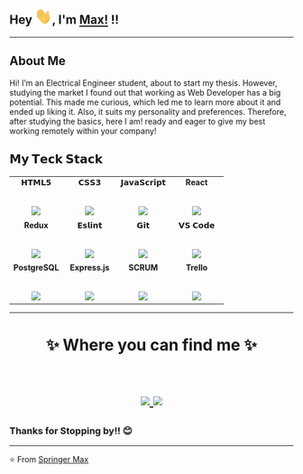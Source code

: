 ## Hey <img src="https://raw.githubusercontent.com/parth-27/parth-27/master/Hi.gif" width="30px">, I'm [Max!](https://github.com/parth-27) !!

</h2>

<hr/>

## About Me

Hi! I’m an Electrical Engineer student, about to start my thesis. However, studying the market I found out that working as Web Developer has a big potential. This made me curious, which led me to learn more about it and ended up liking it. Also, it suits my personality and preferences. Therefore, after studying the basics, here I am! ready and eager to give my best working remotely within your company!

## 𝗠𝘆 𝗧𝗲𝗰𝗸 𝗦𝘁𝗮𝗰𝗸

<table>
  <tbody>
    <tr valign="top">
      <td width="25%" align="center">
        <span>𝗛𝗧𝗠𝗟𝟱</span><br><br><br>
        <img height="64px" src="https://cdn.svgporn.com/logos/html-5.svg">
      </td>
      <td width="25%" align="center">
        <span>𝗖𝗦𝗦𝟯</span><br><br><br>
        <img height="64px" src="https://cdn.svgporn.com/logos/css-3.svg">
      </td>
      <td width="25%" align="center">
        <span>𝗝𝗮𝘃𝗮𝗦𝗰𝗿𝗶𝗽𝘁</span><br><br><br>
        <img height="64px" src="https://cdn.svgporn.com/logos/javascript.svg">
      </td>
      <td width="25%" align="center">
        <span><strong>React</strong>
        </span><br><br><br>
        <img height="64px" src="https://cdn4.iconfinder.com/data/icons/logos-3/600/React.js_logo-512.png">
      </td>
    </tr>
    <tr valign="top">
      <td width="25%" align="center">
        <span><strong>Redux</strong>
        </span><br><br><br>
        <img height="64px" src="https://cdn.worldvectorlogo.com/logos/redux.svg">
      </td>
      <td width="25%" align="center">
        <span><strong>𝗘𝘀𝗹𝗶𝗻𝘁</strong>
        </span><br><br><br>
        <img height="64px" src="https://cdn.svgporn.com/logos/eslint.svg">
      </td>
      <td width="25%" align="center">
        <span>𝗚𝗶𝘁</span><br><br><br>
        <img height="64px" src="https://cdn.svgporn.com/logos/git-icon.svg">
      </td>
      <td width="25%" align="center">
        <span>𝗩𝗦 𝗖𝗼𝗱𝗲</span><br><br><br>
        <img height="64px" src="https://cdn.svgporn.com/logos/visual-studio-code.svg">
      </td>
    </tr>
    <tr valign="top">
      <td width="25%" align="center">
        <span><strong>PostgreSQL</strong></span><br><br><br>
        <img height="64px" src="https://www.devartisan.cl/static/media/postgreSQL.517902bf.svg">
      </td>
      <td width="25%" align="center">
        <span><strong>Express.js</strong></span><br><br><br>
        <img height="64px" src="https://upload.wikimedia.org/wikipedia/commons/thumb/d/d9/Node.js_logo.svg/2560px-Node.js_logo.svg.png">
      </td>
      <td width="25%" align="center">
        <span><strong>SCRUM</strong></span><br><br><br>
        <img height="64px" src="https://geeks.ms/jorge/wp-content/uploads/sites/6/2007/05/20210927_01.png">
      </td>
      <td width="25%" align="center">
        <span><strong>Trello</strong></span><br><br><br>
        <img height="64px" src="https://cdn.icon-icons.com/icons2/836/PNG/512/Trello_icon-icons.com_66775.png">
      </td>
    </tr>
  </tbody>
</table>

<hr>

<h1 align="center">
✨ Where you can find me ✨
  
  <!-- https://img.shields.io/badge/Linkedin-Parth Patel-blue&?style=social&logo=linkedin -->

  <!-- https://img.shields.io/badge/Github-Parth%20Patel-black&?style=social&logo=Github -->

<p align="center">
  <br/>
  <a href="https://www.linkedin.com/in/springermax-electricdeveloper/">
    <img src="https://img.shields.io/badge/LinkedIn-%230077B5.svg?&style=flat-square&logo=linkedin&logoColor=white">
  </a>
  
  <a href="https://github.com/Hecatonquir">
    <img src="https://img.shields.io/badge/Github-%230A0A0A.svg?&style=flat-square&logo=Github&logoColor=white">  
  </a>

  <br/> 
</p>
</h1>

<h3>Thanks for Stopping by!! 😊</h3>

---
⭐️ From [Springer Max](https://github.com/Hecatonquir) 
